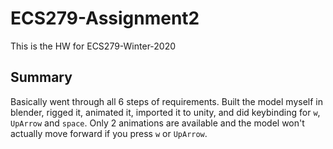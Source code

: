 # ECS279-Assignment2
This is the HW for ECS279-Winter-2020
## Summary
Basically went through all 6 steps of requirements. Built the model myself in blender, rigged it, animated it, imported it to unity, and did keybinding for `w`, `UpArrow` and `space`. Only 2 animations are available and the model won't actually move forward if you press `w` or `UpArrow`.
